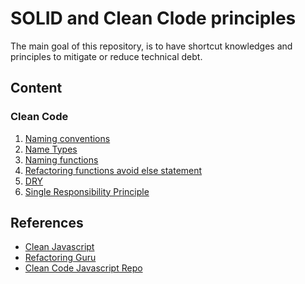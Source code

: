 # SOLID and Clean Clode principles

The main goal of this repository, is to have shortcut knowledges and principles to mitigate or reduce
technical debt.

## Content

### Clean Code

1. [Naming conventions](./clean-code-solid/src/clean-code/01-names.ts)
2. [Name Types](./clean-code-solid/src/clean-code/02-name-types.ts)
3. [Naming functions](./clean-code-solid/src/clean-code/03-functions.ts)
4. [Refactoring functions avoid else statement](./clean-code-solid/src/clean-code/04-refactoring-functions-avoid-else.ts)
5. [DRY](./clean-code-solid/src/clean-code/05-dry.ts)
6. [Single Responsibility Principle](./clean-code-solid/src/clean-code/06-classes-c.ts)

## References
- [Clean Javascript](https://cleanjavascript.es/)
- [Refactoring Guru](https://refactoring.guru/)
- [Clean Code Javascript Repo](https://github.com/ryanmcdermott/clean-code-javascript)